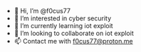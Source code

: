 - 👋 Hi, I’m @f0cus77
- 👀 I’m interested in cyber security
- 🌱 I’m currently learning iot exploit
- 💞️ I’m looking to collaborate on iot exploit
- 📫 Contact me with f0cus77@proton.me

<!---
f0cus77/f0cus77 is a ✨ special ✨ repository because its `README.md` (this file) appears on your GitHub profile.
You can click the Preview link to take a look at your changes.

<a href=""> <img align="center" src="https://github-readme-stats-sigma-five.vercel.app/api/top-langs/?username=f0cus77&theme=radical&line_height=40&hide=css"/> </a>
<img src='https://profile-counter.glitch.me/gautamkrishnar/count.svg' width='0px'>
